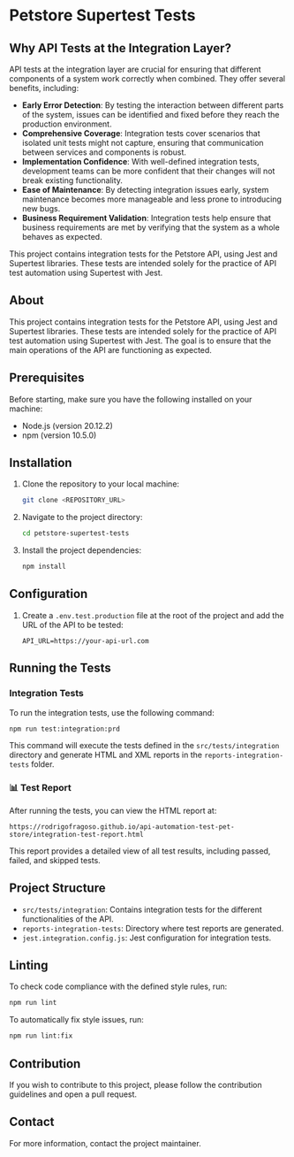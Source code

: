 # Petstore Supertest Tests

## Why API Tests at the Integration Layer?

API tests at the integration layer are crucial for ensuring that different components of a system work correctly when combined. They offer several benefits, including:

- **Early Error Detection**: By testing the interaction between different parts of the system, issues can be identified and fixed before they reach the production environment.
- **Comprehensive Coverage**: Integration tests cover scenarios that isolated unit tests might not capture, ensuring that communication between services and components is robust.
- **Implementation Confidence**: With well-defined integration tests, development teams can be more confident that their changes will not break existing functionality.
- **Ease of Maintenance**: By detecting integration issues early, system maintenance becomes more manageable and less prone to introducing new bugs.
- **Business Requirement Validation**: Integration tests help ensure that business requirements are met by verifying that the system as a whole behaves as expected.

This project contains integration tests for the Petstore API, using Jest and Supertest libraries. These tests are intended solely for the practice of API test automation using Supertest with Jest.

## About
This project contains integration tests for the Petstore API, using Jest and Supertest libraries. These tests are intended solely for the practice of API test automation using Supertest with Jest. The goal is to ensure that the main operations of the API are functioning as expected.

## Prerequisites

Before starting, make sure you have the following installed on your machine:

- Node.js (version 20.12.2)
- npm (version 10.5.0)

## Installation

1. Clone the repository to your local machine:

   ```bash
   git clone <REPOSITORY_URL>
   ```

2. Navigate to the project directory:

   ```bash
   cd petstore-supertest-tests
   ```

3. Install the project dependencies:

   ```bash
   npm install
   ```

## Configuration

1. Create a `.env.test.production` file at the root of the project and add the URL of the API to be tested:

   ```
   API_URL=https://your-api-url.com
   ```

## Running the Tests

### Integration Tests

To run the integration tests, use the following command:

```bash
npm run test:integration:prd
```

This command will execute the tests defined in the `src/tests/integration` directory and generate HTML and XML reports in the `reports-integration-tests` folder.

### 📊  Test Report

After running the tests, you can view the HTML report at:

```
https://rodrigofragoso.github.io/api-automation-test-pet-store/integration-test-report.html
```

This report provides a detailed view of all test results, including passed, failed, and skipped tests.

## Project Structure

- `src/tests/integration`: Contains integration tests for the different functionalities of the API.
- `reports-integration-tests`: Directory where test reports are generated.
- `jest.integration.config.js`: Jest configuration for integration tests.

## Linting

To check code compliance with the defined style rules, run:

```bash
npm run lint
```

To automatically fix style issues, run:

```bash
npm run lint:fix
```

## Contribution

If you wish to contribute to this project, please follow the contribution guidelines and open a pull request.

## Contact

For more information, contact the project maintainer.

